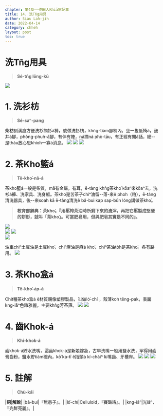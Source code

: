 ```yaml
---
chapter: 第4章——作田人Khiā家記事
title: 14. 洗Tn̄g用具
author: Siau Lah-jih
date: 2022-04-14
category: chheh
layout: post
toc: true
---
```


# 洗Tn̄g用具
> **Sé-tn̄g Iōng-kū**

![](../too5/16/16-7-4水挾仔板頭.jpg)

# 1. 洗衫枋
> **Sé-saⁿ-pang**

柴枋刻溝痕方便洗衫撋衫á褲，號做洗衫枋，khǹg-tiàm腳桶內，坐一隻低椅á，鼓井á腳，phòng-phuh-á腳，有伴有陣，ná撋ná phò-tāu，有正經有閒á話，總--是tháu放心思khioh一寡á消息。
![](../too5/16/16-7-1洗衫仔枋.jpg)
![](../too5/16/16-7-2洗衫枋.jpg)
![](../too5/16/16-7-3洗衫枋.jpg) 

# 2. 茶Kho͘籃á
> **Tê-kho͘-nâ-á**

茶kho͘籃á一般是柴質，mā有金屬，有耳，ē-tàng khǹg茶kho͘ kōaⁿ來kōaⁿ去，洗衫á褲、洗家具、洗身軀。茶kho͘是苦茶子chiⁿ油留--落-來ê phoh（粕），ē-tàng清洗器具，後--來soah kā ē-tàng清洗ê bâ-bui  kap sap-bûn lóng講做茶kho͘。

> **教育部辭典：茶kho͘。『用壓榨茶油時所剩下來的渣滓，再把它壓製成堅硬的餅形，就叫「茶kho͘」。可當肥皂用，但與肥皂其實是不同的』。**

![](../too5/16/16-7-5茶箍籃仔.jpg)  
![](../too5/16/16-7-6茶箍籃仔.jpg)
![](../too5/16/16-7-7茶箍籃仔.jpg)  
![](../too5/16/16-7-8茶箍籃仔.jpg)

油車chiⁿ土豆油是土豆kho͘，chiⁿ麻油是麻á kho͘，chiⁿ茶油to̍h是茶kho͘。各有路用。
![](../too5/16/16-7-9油車3.jpg)

# 3. 茶Kho͘盒á
> **Tê-kho͘-a̍p-á**

Chit種茶kho͘盒á ê材質親像塑膠製品，叫做ló͘-chí ，殼薄koh tēng-pak，表面kng-iāⁿ色緻雅麗，主要khǹg芳茶箍。
![](../too5/16/16-7-10茶箍盒仔.jpg) 
![](../too5/16/16-7-11茶箍盒仔.jpg)

# 4. 齒Khok-á
> **Khí-khok-á**

齒khok-á貯水洗嘴，這齒khok-á是新娘嫁妝，古早洗嘴一般用鹽水洗，罕得用齒膏齒粉，鹽水貯tiàm碗內，kō͘ ka-tī ê指頭á kí-cháiⁿ lù嘴齒、牙槽岸。
![](../too5/16/16-7-12齒觳仔.jpg)
![](../too5/16/16-7-12a齒觳仔.jpg)
![](../too5/16/16-7-12b齒觳仔黃文本.jpg)

# 5. 註解
> **Chù-kái**

|**詞**|**解說**|
|bâ-bui|『無患子』。|
|ló͘-chí|Celluloid，『賽璐珞』。|
|kng-iāⁿ|光iāⁿ，『光鮮亮麗』。|